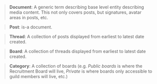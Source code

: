 > **Document**: A generic term describing base level entity describing media content. This not only covers posts, but signatures, avatar areas in posts, etc.

> **Post**: is-a document. 

> **Thread**: A collection of posts displayed from earliest to latest date created.

> **Board**: A collection of threads displayed from earliest to latest date created.

> **Category**: A collection of boards (e.g. *Public boards* is where the Recruitment Board will live, *Private* is where boards only accessible to guild members will live, etc.)